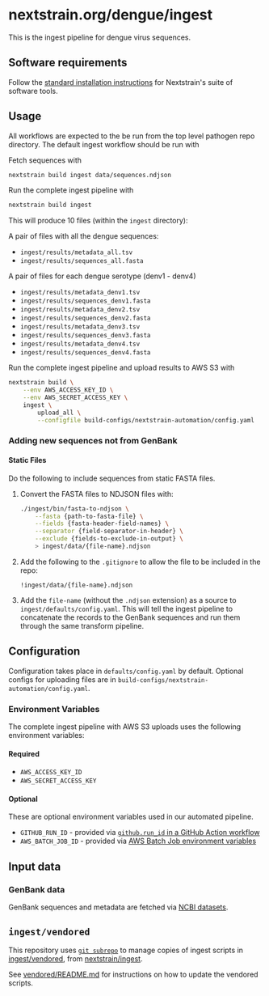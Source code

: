 # nextstrain.org/dengue/ingest

This is the ingest pipeline for dengue virus sequences.

## Software requirements

Follow the [standard installation instructions](https://docs.nextstrain.org/en/latest/install.html) for Nextstrain's suite of software tools.

## Usage

All workflows are expected to the be run from the top level pathogen repo directory.
The default ingest workflow should be run with

Fetch sequences with

```sh
nextstrain build ingest data/sequences.ndjson
```

Run the complete ingest pipeline with

```sh
nextstrain build ingest
```

This will produce 10 files (within the `ingest` directory):

A pair of files with all the dengue sequences:

- `ingest/results/metadata_all.tsv`
- `ingest/results/sequences_all.fasta`

A pair of files for each dengue serotype (denv1 - denv4)

- `ingest/results/metadata_denv1.tsv`
- `ingest/results/sequences_denv1.fasta`
- `ingest/results/metadata_denv2.tsv`
- `ingest/results/sequences_denv2.fasta`
- `ingest/results/metadata_denv3.tsv`
- `ingest/results/sequences_denv3.fasta`
- `ingest/results/metadata_denv4.tsv`
- `ingest/results/sequences_denv4.fasta`

Run the complete ingest pipeline and upload results to AWS S3 with

```sh
nextstrain build \
    --env AWS_ACCESS_KEY_ID \
    --env AWS_SECRET_ACCESS_KEY \
    ingest \
        upload_all \
        --configfile build-configs/nextstrain-automation/config.yaml
```

### Adding new sequences not from GenBank

#### Static Files

Do the following to include sequences from static FASTA files.

1. Convert the FASTA files to NDJSON files with:

    ```sh
    ./ingest/bin/fasta-to-ndjson \
        --fasta {path-to-fasta-file} \
        --fields {fasta-header-field-names} \
        --separator {field-separator-in-header} \
        --exclude {fields-to-exclude-in-output} \
        > ingest/data/{file-name}.ndjson
    ```

2. Add the following to the `.gitignore` to allow the file to be included in the repo:

    ```gitignore
    !ingest/data/{file-name}.ndjson
    ```

3. Add the `file-name` (without the `.ndjson` extension) as a source to `ingest/defaults/config.yaml`. This will tell the ingest pipeline to concatenate the records to the GenBank sequences and run them through the same transform pipeline.

## Configuration

Configuration takes place in `defaults/config.yaml` by default.
Optional configs for uploading files are in `build-configs/nextstrain-automation/config.yaml`.

### Environment Variables

The complete ingest pipeline with AWS S3 uploads uses the following environment variables:

#### Required

- `AWS_ACCESS_KEY_ID`
- `AWS_SECRET_ACCESS_KEY`

#### Optional

These are optional environment variables used in our automated pipeline.

- `GITHUB_RUN_ID` - provided via [`github.run_id` in a GitHub Action workflow](https://docs.github.com/en/actions/learn-github-actions/contexts#github-context)
- `AWS_BATCH_JOB_ID` - provided via [AWS Batch Job environment variables](https://docs.aws.amazon.com/batch/latest/userguide/job_env_vars.html)

## Input data

### GenBank data

GenBank sequences and metadata are fetched via [NCBI datasets](https://www.ncbi.nlm.nih.gov/datasets/docs/v2/download-and-install/).

## `ingest/vendored`

This repository uses [`git subrepo`](https://github.com/ingydotnet/git-subrepo) to manage copies of ingest scripts in [ingest/vendored](./vendored), from [nextstrain/ingest](https://github.com/nextstrain/ingest).

See [vendored/README.md](vendored/README.md#vendoring) for instructions on how to update
the vendored scripts.
